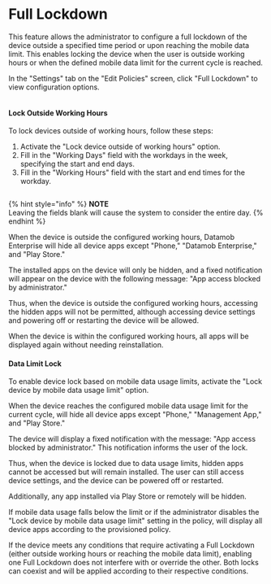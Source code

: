 # Full Lockdown

This feature allows the administrator to configure a full lockdown of the device outside a specified time period or upon reaching the mobile data limit. This enables locking the device when the user is outside working hours or when the defined mobile data limit for the current cycle is reached.

In the "Settings" tab on the "Edit Policies" screen, click "Full Lockdown" to view configuration options.

<figure><img src="../../../../../.gitbook/assets/image (17).png" alt=""><figcaption></figcaption></figure>

#### **Lock Outside Working Hours**

To lock devices outside of working hours, follow these steps:

1. Activate the "Lock device outside of working hours" option.
2. Fill in the "Working Days" field with the workdays in the week, specifying the start and end days.
3. Fill in the "Working Hours" field with the start and end times for the workday.

<figure><img src="../../../../../.gitbook/assets/image (18).png" alt=""><figcaption></figcaption></figure>

{% hint style="info" %}
**NOTE**\
Leaving the fields blank will cause the system to consider the entire day.
{% endhint %}

When the device is outside the configured working hours, Datamob Enterprise will hide all device apps except "Phone," "Datamob Enterprise," and "Play Store."

The installed apps on the device will only be hidden, and a fixed notification will appear on the device with the following message: "App access blocked by administrator."

Thus, when the device is outside the configured working hours, accessing the hidden apps will not be permitted, although accessing device settings and powering off or restarting the device will be allowed.

When the device is within the configured working hours, all apps will be displayed again without needing reinstallation.

#### **Data Limit Lock**

To enable device lock based on mobile data usage limits, activate the "Lock device by mobile data usage limit" option.

When the device reaches the configured mobile data usage limit for the current cycle, will hide all device apps except "Phone," "Management App," and "Play Store."

The device will display a fixed notification with the message: "App access blocked by administrator." This notification informs the user of the lock.

Thus, when the device is locked due to data usage limits, hidden apps cannot be accessed but will remain installed. The user can still access device settings, and the device can be powered off or restarted.

Additionally, any app installed via Play Store or remotely will be hidden.

If mobile data usage falls below the limit or if the administrator disables the "Lock device by mobile data usage limit" setting in the policy, will display all device apps according to the provisioned policy.

If the device meets any conditions that require activating a Full Lockdown (either outside working hours or reaching the mobile data limit), enabling one Full Lockdown does not interfere with or override the other. Both locks can coexist and will be applied according to their respective conditions.

